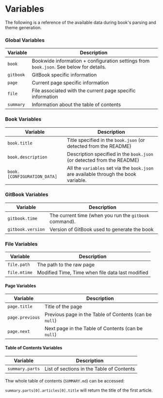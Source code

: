 # Variables

The following is a reference of the available data during book's parsing and theme generation.

### Global Variables

| Variable | Description |
| -------- | ----------- |
| `book` | Bookwide information + configuration settings from `book.json`. See below for details. |
| `gitbook` | GitBook specific information |
| `page` | Current page specific information |
| `file` | File associated with the current page specific information |
| `summary` | Information about the table of contents |

### Book Variables

| Variable | Description |
| -------- | ----------- |
| `book.title` | Title specified in the `book.json` (or detected from the README) |
| `book.description` | Description specified in the `book.json` (or detected from the README) |
| `book.[CONFIGURATION_DATA]` | All the `variables` set via the `book.json` are available through the book variable. |

### GitBook Variables

| Variable | Description |
| -------- | ----------- |
| `gitbook.time` | The current time (when you run the `gitbook` command). |
| `gitbook.version` | Version of GitBook used to generate the book |

### File Variables

| Variable | Description |
| -------- | ----------- |
| `file.path` | The path to the raw page |
| `file.mtime` | Modified Time, Time when file data last modified |

#### Page Variables

| Variable | Description |
| -------- | ----------- |
| `page.title` | Title of the page |
| `page.previous` | Previous page in the Table of Contents (can be `null`) |
| `page.next` | Next page in the Table of Contents (can be `null`) |

#### Table of Contents Variables

| Variable | Description |
| -------- | ----------- |
| `summary.parts` | List of sections in the Table of Contents |

Thw whole table of contents (`SUMMARY.md`) can be accessed:

`summary.parts[0].articles[0].title` will return the title of the first article.

